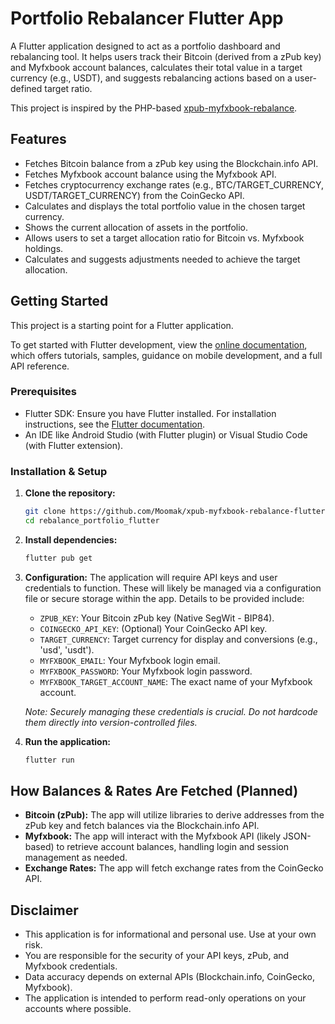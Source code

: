 # Portfolio Rebalancer Flutter App

A Flutter application designed to act as a portfolio dashboard and rebalancing tool. It helps users track their Bitcoin (derived from a zPub key) and Myfxbook account balances, calculates their total value in a target currency (e.g., USDT), and suggests rebalancing actions based on a user-defined target ratio.

This project is inspired by the PHP-based [xpub-myfxbook-rebalance](https://github.com/Moomak/xpub-myfxbook-rebalance).

## Features

*   Fetches Bitcoin balance from a zPub key using the Blockchain.info API.
*   Fetches Myfxbook account balance using the Myfxbook API.
*   Fetches cryptocurrency exchange rates (e.g., BTC/TARGET_CURRENCY, USDT/TARGET_CURRENCY) from the CoinGecko API.
*   Calculates and displays the total portfolio value in the chosen target currency.
*   Shows the current allocation of assets in the portfolio.
*   Allows users to set a target allocation ratio for Bitcoin vs. Myfxbook holdings.
*   Calculates and suggests adjustments needed to achieve the target allocation.

## Getting Started

This project is a starting point for a Flutter application.

To get started with Flutter development, view the
[online documentation](https://docs.flutter.dev/), which offers tutorials,
samples, guidance on mobile development, and a full API reference.

### Prerequisites

*   Flutter SDK: Ensure you have Flutter installed. For installation instructions, see the [Flutter documentation](https://docs.flutter.dev/get-started/install).
*   An IDE like Android Studio (with Flutter plugin) or Visual Studio Code (with Flutter extension).

### Installation & Setup

1.  **Clone the repository:**
    ```bash
    git clone https://github.com/Moomak/xpub-myfxbook-rebalance-flutter
    cd rebalance_portfolio_flutter
    ```
2.  **Install dependencies:**
    ```bash
    flutter pub get
    ```
3.  **Configuration:**
    The application will require API keys and user credentials to function. These will likely be managed via a configuration file or secure storage within the app. Details to be provided include:
    *   `ZPUB_KEY`: Your Bitcoin zPub key (Native SegWit - BIP84).
    *   `COINGECKO_API_KEY`: (Optional) Your CoinGecko API key.
    *   `TARGET_CURRENCY`: Target currency for display and conversions (e.g., 'usd', 'usdt').
    *   `MYFXBOOK_EMAIL`: Your Myfxbook login email.
    *   `MYFXBOOK_PASSWORD`: Your Myfxbook login password.
    *   `MYFXBOOK_TARGET_ACCOUNT_NAME`: The exact name of your Myfxbook account.

    *Note: Securely managing these credentials is crucial. Do not hardcode them directly into version-controlled files.*

4.  **Run the application:**
    ```bash
    flutter run
    ```

## How Balances & Rates Are Fetched (Planned)

*   **Bitcoin (zPub):** The app will utilize libraries to derive addresses from the zPub key and fetch balances via the Blockchain.info API.
*   **Myfxbook:** The app will interact with the Myfxbook API (likely JSON-based) to retrieve account balances, handling login and session management as needed.
*   **Exchange Rates:** The app will fetch exchange rates from the CoinGecko API.

## Disclaimer

*   This application is for informational and personal use. Use at your own risk.
*   You are responsible for the security of your API keys, zPub, and Myfxbook credentials.
*   Data accuracy depends on external APIs (Blockchain.info, CoinGecko, Myfxbook).
*   The application is intended to perform read-only operations on your accounts where possible.
